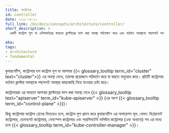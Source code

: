 ```yaml
---
title: কন্ট্রোলার
id: controller
date: ২০১৮-০৪-১২
full_link: /bn/docs/concepts/architecture/controller/
short_description: >
  একটি কন্ট্রোল লুপ যা এপিসার্ভারের মাধ্যমে ক্লাস্টারের ভাগ করা অবস্থা পর্যবেক্ষণ করে এবং বর্তমান অবস্থাকে পছন্দসই অবস্থায় নিয়ে যাওয়ার চেষ্টা করে।

aka: 
tags:
- architecture
- fundamental
---
```

কুবারনেটিস, কন্ট্রোলার হল কন্ট্রোল লুপ যা আপনার
{{< glossary_tooltip term_id="cluster" text="cluster">}} এর অবস্থা দেখে, 
তারপর প্রয়োজনে পরিবর্তন করে বা করতে অনুরোধ করে।
প্রতিটি কন্ট্রোলার বর্তমান ক্লাস্টার অবস্থাকে পছন্দসই অবস্থার কাছাকাছি নিয়ে যাওয়ার চেষ্টা করে।

<!--more-->

কন্ট্রোলাররা এর মাধ্যমে আপনার ক্লাস্টারের ভাগ করা অবস্থা দেখে
{{< glossary_tooltip text="apiserver" term_id="kube-apiserver" >}} (এর অংশ
{{< glossary_tooltip term_id="control-plane" >}})।

কিছু কন্ট্রোলার কন্ট্রোল প্লেনের ভিতরেও চলে, কন্ট্রোল লুপ প্রদান করে
কুবারনেটিস এর অপারেশন মূল. যেমন: ডিপ্লয়মেন্ট কন্ট্রোলার,
ডেমনসেট কন্ট্রোলার, নেমস্পেস কন্ট্রোলার এবং পারসিসটেন্ট ভলিউম
কন্ট্রোলার (এবং অন্যান্য) সব এর মধ্যে চলে
{{< glossary_tooltip term_id="kube-controller-manager" >}}।
